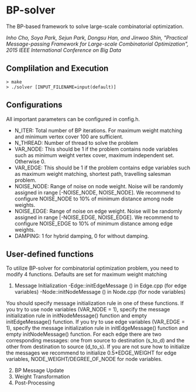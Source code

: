 # BP-solver
The BP-based framework to solve large-scale combinatorial optimization.

*Inho Cho, Soya Park, Sejun Park, Dongsu Han, and Jinwoo Shin, "Practical Message-passing Framework for Large-scale Combinatorial Optimization", 2015 IEEE International Conference on Big Data*

## Complilation and Execution

```
> make
> ./solver [INPUT_FILENAME=input(default)]
```
## Configurations
All important parameters can be configured in config.h.
- N_ITER: Total number of BP iterations. For maximum weight matching and minimum vertex cover 100 are sufficient.
- N_THREAD: Number of thread to solve the problem
- VAR_NODE: This should be 1 if the problem contains node variables such as minimum weight vertex cover, maximum independent set. Otherwise 0.
- VAR_EDGE: This should be 1 if the problem contains edge variables such as maximum weight matching, shortest path, travelling salesman problem.
- NOISE_NODE: Range of noise on node weight. Noise will be randomly assigned in range [-NOISE_NODE, NOISE_NODE]. We recommend to configure NOISE_NODE to 10% of minimum distance among node weights.
- NOISE_EDGE: Range of noise on edge weight. Noise will be randomly assigned in range [-NOISE_EDGE, NOISE_EDGE]. We recommend to configure NOISE_EDGE to 10% of minimum distance among edge weights.
- DAMPING: 1 for hybrid damping, 0 for without damping.

## User-defined functions
To utilize BP-solver for combinatorial optimization problem, you need to modify 4 functions. Defaults are set for maximum weight matching
1. Message Initialization
-Edge::initEdgeMessage () in Edge.cpp (for edge variables)
-Node::initNodeMessage () in Node.cpp (for node variables)

You should specify message initialization rule in one of these functions. 
If you try to use node variables (VAR_NODE = 1), specify the message initialization rule in initNodeMessage() function and empty initEdgeMessage() function.
If you try to use edge variables (VAR_EDGE = 1), specify the message initialization rule in initEdgeMessage() function and empty initNodeMessage() function.
For each edge there are two corresponding messages: one from source to destination (s_to_d) and the other from destination to source (d_to_s).
If you are not sure how to initialize the messages we recommend to initialize 0.5*EDGE_WEIGHT for edge variables, NODE_WEIGHT/DEGREE_OF_NODE for node variables.

2. BP Message Update
3. Weight Transformation
4. Post-Processing

